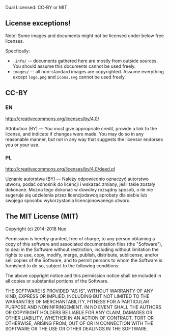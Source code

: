 Dual Licensed: CC-BY or MIT

License exceptions!
-------------------

Note! Some images and documents might not be licensed under below free licenses.

Specfically:
* `.info/` -- documents gathered here are mostly from outside sources. You should assume this documents cannot be used freely.
* `images/` -- all non-standard images are copyrighted. Assume everything except `logo.png` and `icons.svg` cannot be used freely.

CC-BY
-----

### EN ###

http://creativecommons.org/licenses/by/4.0/

Attribution (BY) — You must give appropriate credit, provide a link to the license, 
and indicate if changes were made. You may do so in any reasonable manner, 
but not in any way that suggests the licensor endorses you or your use.

### PL ###

http://creativecommons.org/licenses/by/4.0/deed.pl

Uznanie autorstwa (BY) — Należy odpowiednio oznaczyć autorstwo utworu, podać odnośnik 
do licencji i wskazać zmiany, jeśli takie zostały dokonane. Można tego dokonać 
w dowolny rozsądny sposób, o ile nie sugeruje się udzielenia przez licencjodawcę 
aprobaty dla siebie lub swojego sposobu wykorzystania licencjonowanego utworu.


The MIT License (MIT)
---------------------

Copyright (c) 2014-2018 Nux

Permission is hereby granted, free of charge, to any person obtaining a copy of
this software and associated documentation files (the "Software"), to deal in
the Software without restriction, including without limitation the rights to
use, copy, modify, merge, publish, distribute, sublicense, and/or sell copies of
the Software, and to permit persons to whom the Software is furnished to do so,
subject to the following conditions:

The above copyright notice and this permission notice shall be included in all
copies or substantial portions of the Software.

THE SOFTWARE IS PROVIDED "AS IS", WITHOUT WARRANTY OF ANY KIND, EXPRESS OR
IMPLIED, INCLUDING BUT NOT LIMITED TO THE WARRANTIES OF MERCHANTABILITY, FITNESS
FOR A PARTICULAR PURPOSE AND NONINFRINGEMENT. IN NO EVENT SHALL THE AUTHORS OR
COPYRIGHT HOLDERS BE LIABLE FOR ANY CLAIM, DAMAGES OR OTHER LIABILITY, WHETHER
IN AN ACTION OF CONTRACT, TORT OR OTHERWISE, ARISING FROM, OUT OF OR IN
CONNECTION WITH THE SOFTWARE OR THE USE OR OTHER DEALINGS IN THE SOFTWARE.
